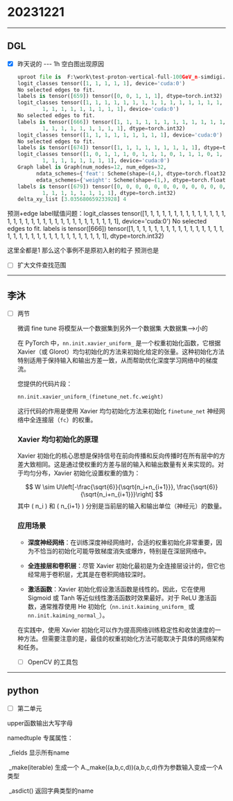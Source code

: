 # 20231221

---

## DGL

- [x] 昨天说的 --- 1h
  空白图出现原因

  ```python
  uproot file is  F:\work\test-proton-vertical-full-100GeV_n-simdigi.root
  logit_classes tensor([1, 1, 1, 1, 1], device='cuda:0')
  No selected edges to fit.
  labels is tensor([659]) tensor([0, 0, 1, 1, 1], dtype=torch.int32)
  logit_classes tensor([1, 1, 1, 1, 1, 1, 1, 1, 1, 1, 1, 1, 1, 1, 1, 1, 1, 1, 1, 1, 1, 1, 1, 1,
          1, 1, 1, 1, 1, 1, 1, 1, 1], device='cuda:0')
  No selected edges to fit.
  labels is tensor([666]) tensor([1, 1, 1, 1, 1, 1, 1, 1, 1, 1, 1, 1, 1, 1, 1, 1, 1, 1, 1, 1, 1, 1, 1, 1,
          1, 1, 1, 1, 1, 1, 1, 1, 1], dtype=torch.int32)
  logit_classes tensor([1, 1, 1, 1, 1, 1, 1, 1, 1], device='cuda:0')
  No selected edges to fit.
  labels is tensor([674]) tensor([1, 1, 1, 1, 1, 1, 1, 1, 1], dtype=torch.int32)
  logit_classes tensor([1, 0, 1, 1, 1, 0, 1, 1, 1, 0, 1, 1, 1, 0, 1, 1, 1, 1, 1, 1, 1, 1, 1, 1,
          1, 1, 1, 1, 1, 1, 1, 1], device='cuda:0')
  Graph label is Graph(num_nodes=12, num_edges=32,
        ndata_schemes={'feat': Scheme(shape=(4,), dtype=torch.float32), 'label': Scheme(shape=(), dtype=torch.int64), 'train_mask': Scheme(shape=(), dtype=torch.bool), 'val_mask': Scheme(shape=(), dtype=torch.bool), 'test_mask': Scheme(shape=(), dtype=torch.bool)}
        edata_schemes={'weight': Scheme(shape=(1,), dtype=torch.float64), 'dx': Scheme(shape=(1,), dtype=torch.float64), 'dy': Scheme(shape=(1,), dtype=torch.float64), 'dz': Scheme(shape=(1,), dtype=torch.float64), 'dE': Scheme(shape=(1,), dtype=torch.float32), 'theta': Scheme(shape=(1,), dtype=torch.float64), 'phi': Scheme(shape=(1,), dtype=torch.float64), 'label': Scheme(shape=(), dtype=torch.int32), 'train_mask': Scheme(shape=(), dtype=torch.bool), 'val_mask': Scheme(shape=(), dtype=torch.bool), 'test_mask': Scheme(shape=(), dtype=torch.bool)}),Number of nodes: 12, Number of edges: 32        
  labels is tensor([679]) tensor([0, 0, 0, 0, 0, 0, 0, 0, 0, 0, 0, 0, 0, 0, 0, 0, 0, 0, 0, 0, 1, 1, 1, 1,
          1, 1, 1, 1, 1, 1, 1, 1], dtype=torch.int32)
  delta_xy_list [3.035680659233928] 4
  ```

  

预测+edge label赋值问题：logit_classes tensor([1, 1, 1, 1, 1, 1, 1, 1, 1, 1, 1, 1, 1, 1, 1, 1, 1, 1, 1, 1, 1, 1, 1, 1,
        1, 1, 1, 1, 1, 1, 1, 1, 1], device='cuda:0')
No selected edges to fit.
labels is tensor([666]) tensor([1, 1, 1, 1, 1, 1, 1, 1, 1, 1, 1, 1, 1, 1, 1, 1, 1, 1, 1, 1, 1, 1, 1, 1,
        1, 1, 1, 1, 1, 1, 1, 1, 1], dtype=torch.int32)

这里全都是1 那么这个事例不是原初入射的粒子 预测也是


- [ ] 扩大文件查找范围

---

## 李沐

- [ ] 两节

  微调 fine tune 将模型从一个数据集到另外一个数据集 大数据集-->小的

  在 PyTorch 中，`nn.init.xavier_uniform_` 是一个权重初始化函数，它根据 Xavier（或 Glorot）均匀初始化的方法来初始化给定的张量。这种初始化方法特别适用于保持输入和输出方差一致，从而帮助优化深度学习网络中的梯度流。

  您提供的代码片段：

  ```python
  nn.init.xavier_uniform_(finetune_net.fc.weight)
  ```

  这行代码的作用是使用 Xavier 均匀初始化方法来初始化 `finetune_net` 神经网络中全连接层（`fc`）的权重。

  ### Xavier 均匀初始化的原理

  Xavier 初始化的核心思想是保持信号在前向传播和反向传播时在所有层中的方差大致相同。这是通过使权重的方差与层的输入和输出数量有关来实现的。对于均匀分布，Xavier 初始化设置权重的值为：

  $$
  W \sim U\left[-\frac{\sqrt{6}}{\sqrt{n_i+n_{i+1}}}, \frac{\sqrt{6}}{\sqrt{n_i+n_{i+1}}}\right]
  $$
  其中 \( n_i \) 和 \( n_{i+1} \) 分别是当前层的输入和输出单位（神经元）的数量。

  ### 应用场景

  - **深度神经网络**：在训练深度神经网络时，合适的权重初始化非常重要，因为不恰当的初始化可能导致梯度消失或爆炸，特别是在深层网络中。

  - **全连接层和卷积层**：尽管 Xavier 初始化最初是为全连接层设计的，但它也经常用于卷积层，尤其是在卷积网络较深时。

  - **激活函数**：Xavier 初始化假设激活函数是线性的。因此，它在使用 Sigmoid 或 Tanh 等近似线性激活函数时效果最好。对于 ReLU 激活函数，通常推荐使用 He 初始化（`nn.init.kaiming_uniform_` 或 `nn.init.kaiming_normal_`）。

  在实践中，使用 Xavier 初始化可以作为提高网络训练稳定性和收敛速度的一种方法。但需要注意的是，最佳的权重初始化方法可能取决于具体的网络架构和任务。

  - [ ] OpenCV 的工具包
---

## python

- [ ] 第二单元

upper函数输出大写字母

namedtuple 专属属性：

​	_fields 显示所有name

​	_make(iterable) 生成一个 A.\_make((a,b,c,d))(a,b,c,d)作为参数输入变成一个A类型

​	_asdict() 返回字典类型的name



